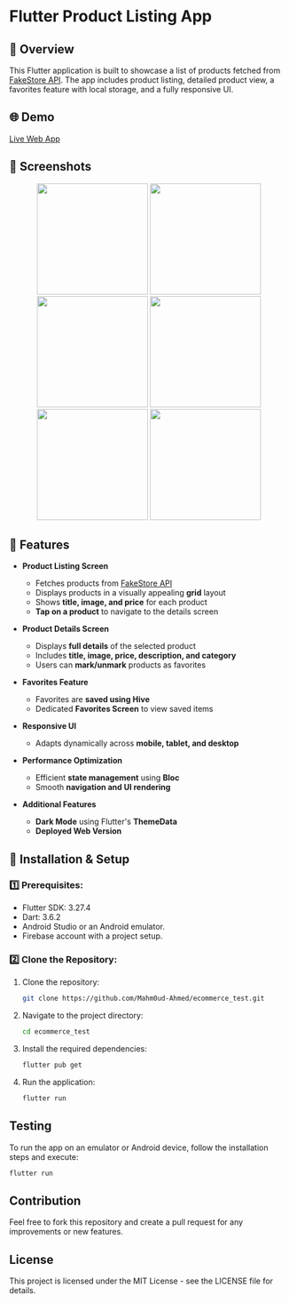 # Flutter Product Listing App

## 📌 Overview

This Flutter application is built to showcase a list of products fetched from [FakeStore API](https://fakestoreapi.com/products). The app includes product listing, detailed product view, a favorites feature with local storage, and a fully responsive UI.

## 🌐 Demo
[Live Web App](https://mahm0ud-ahmed.github.io/ecommercetest/)

## 📸 Screenshots

<p align="center">
    <img src="https://github.com/user-attachments/assets/ac43c74d-9f15-43ad-a996-db0a7ae3f4b7" width="200" />
    <img src="https://github.com/user-attachments/assets/e520d435-c992-498f-8364-74b09845bbfe" width="200" />
    <img src="https://github.com/user-attachments/assets/b8432068-95be-4bd9-8029-946baec2ce70" width="200" />
    <img src="https://github.com/user-attachments/assets/2b9f27f9-0725-4e4a-816a-27ba52cef114" width="200" />
    <img src="https://github.com/user-attachments/assets/01f5ac5a-4f44-4f5b-ade8-7be210611777" width="200" />
    <img src="https://github.com/user-attachments/assets/5dbd3941-bc4e-41c4-9c0b-6d29e3a86359" width="200" />
</p>

## 📱 Features

- **Product Listing Screen**

  - Fetches products from [FakeStore API](https://fakestoreapi.com/products)
  - Displays products in a visually appealing **grid** layout
  - Shows **title, image, and price** for each product
  - **Tap on a product** to navigate to the details screen

- **Product Details Screen**

  - Displays **full details** of the selected product
  - Includes **title, image, price, description, and category**
  - Users can **mark/unmark** products as favorites

- **Favorites Feature**

  - Favorites are **saved using Hive**
  - Dedicated **Favorites Screen** to view saved items

- **Responsive UI**

  - Adapts dynamically across **mobile, tablet, and desktop**

- **Performance Optimization**

  - Efficient **state management** using **Bloc**
  - Smooth **navigation and UI rendering**

- **Additional Features**
  - **Dark Mode** using Flutter's **ThemeData**
  - **Deployed Web Version**

## 🚀 Installation & Setup

### 1️⃣ Prerequisites:

- Flutter SDK: 3.27.4
- Dart: 3.6.2
- Android Studio or an Android emulator.
- Firebase account with a project setup.

### 2️⃣ Clone the Repository:

1. Clone the repository:
   ```bash
   git clone https://github.com/Mahm0ud-Ahmed/ecommerce_test.git
   ```
2. Navigate to the project directory:
   ```bash
   cd ecommerce_test
   ```
3. Install the required dependencies:
   ```bash
   flutter pub get
   ```
4. Run the application:
   ```bash
   flutter run
   ```

## Testing

To run the app on an emulator or Android device, follow the installation steps and execute:

```bash
flutter run
```

## Contribution

Feel free to fork this repository and create a pull request for any improvements or new features.

## License

This project is licensed under the MIT License - see the LICENSE file for details.

